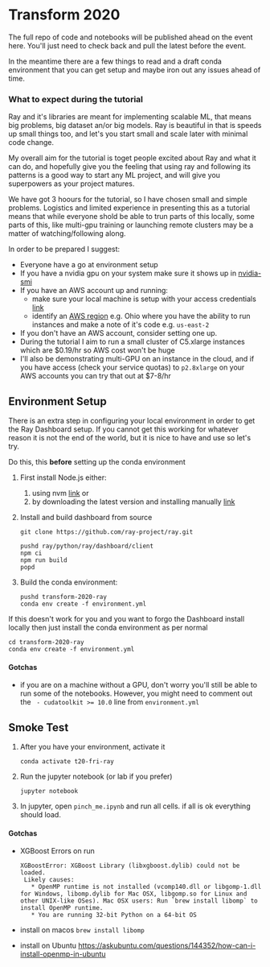 # Transform 2020 

The full repo of code and notebooks will be published ahead on the event here. 
You'll just need to check back and pull the latest before the event. 

In the meantime there are a few things to read and a draft conda environment 
that you can get setup and maybe iron out any issues ahead of time.

### What to expect during the tutorial

Ray and it's libraries are meant for implementing scalable ML, that means big problems, big dataset an/or big models.
Ray is beautiful in that is speeds up small things too, and let's you start small and scale later with minimal code 
change. 

My overall aim for the tutorial is toget people excited about Ray and what it can do, and hopefully give you the 
feeling that using ray and following its patterns is a good way to start any ML project, and will give you superpowers
as your project matures.

We have got 3 hoours for the tutorial, so I have chosen small and simple problems. Logistics and limited experience
in presenting this as a tutorial means that while everyone shold be able to trun parts of this locally, some parts of 
this, like multi-gpu training or launching remote clusters may be a matter of watching/following along.

In order to be prepared I suggest:

 - Everyone have a go at environment setup
 - If you have a nvidia gpu on your system make sure it shows up in [nvidia-smi](https://developer.nvidia.com/nvidia-system-management-interface)
 - If you have an AWS account up and running: 
    - make sure your local machine is setup with your access credentials [link](https://docs.aws.amazon.com/cli/latest/userguide/cli-configure-files.html)
    - identify an [AWS region](https://docs.aws.amazon.com/general/latest/gr/rande.html) e.g. Ohio  where you have the ability to 
    run instances and make a note of it's code e.g. `us-east-2`
 - If you don't have an AWS account, consider setting one up.
  - During the tutorial I aim to run a small cluster of C5.xlarge instances which are $0.19/hr so AWS cost won't be huge
  - I'll also be demonstrating multi-GPU on an instance in the cloud, and if you have access (check your service quotas) to `p2.8xlarge` on your AWS accounts you can try that out at $7-8/hr


## Environment Setup

There is an extra step in configuring your local environment in order to get the Ray Dashboard setup.
If you cannot get this working for whatever reason it is not the end of the world, but it is nice to have and use
so let's try.

Do this, this **before** setting up the conda environment

 1. First install Node.js either:
    1. using nvm [link](https://gist.github.com/d2s/372b5943bce17b964a79) or 
    1. by downloading the latest version and installing manually [link](https://nodejs.org/en/download/)
    
 1. Install and build dashboard from source
 
        git clone https://github.com/ray-project/ray.git

        pushd ray/python/ray/dashboard/client
        npm ci
        npm run build
        popd

 1. Build the conda environment:

        pushd transform-2020-ray
        conda env create -f environment.yml


If this doesn't work for you and you want to forgo the Dashboard install locally then just install the conda 
environment as per normal

    cd transform-2020-ray
    conda env create -f environment.yml
    
#### Gotchas

 - if you are on a machine without a GPU, don't worry you'll still be able to run some of the notebooks. However,
  you might need to comment out the ` - cudatoolkit >= 10.0` line from `environment.yml`
  

## Smoke Test

 1. After you have your environment, activate it
 
        conda activate t20-fri-ray
        
 1. Run the jupyter notebook (or lab if you prefer)
   
        jupyter notebook
        
 1. In jupyter, open `pinch_me.ipynb` and run all cells. if all is ok everything should load.
 

#### Gotchas

 - XGBoost Errors on run
 
       XGBoostError: XGBoost Library (libxgboost.dylib) could not be loaded.
        Likely causes:
          * OpenMP runtime is not installed (vcomp140.dll or libgomp-1.dll for Windows, libomp.dylib for Mac OSX, libgomp.so for Linux and other UNIX-like OSes). Mac OSX users: Run `brew install libomp` to install OpenMP runtime.
          * You are running 32-bit Python on a 64-bit OS
          
          
 - install on macos `brew install libomp`
 - install on Ubuntu https://askubuntu.com/questions/144352/how-can-i-install-openmp-in-ubuntu
 
       
